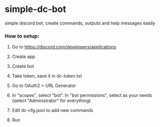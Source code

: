 # simple-dc-bot
simple discord bot. create commands, outputs and help messages easily

### How to setup:

1. Go to https://discord.com/developers/applications

1. Create app

1. Create bot

1. Take token, save it in dc-token.txt

1. Go to OAuth2 > URL Generator

1. In "scopes", select "bot". In "bot permissions", select as your needs (select "Administrator" for everything)

1. Edit dc-cfg.json to add new commands

1. Run
